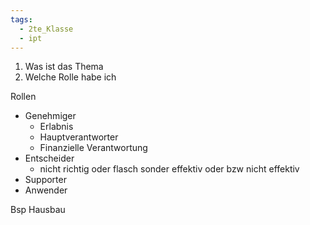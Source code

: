 ```yaml
---
tags:
  - 2te_Klasse
  - ipt
---
```

1. Was ist das Thema
2. Welche Rolle habe ich

Rollen
- Genehmiger 
	- Erlabnis 
	- Hauptverantworter 
	- Finanzielle Verantwortung
- Entscheider 
	- nicht richtig oder flasch sonder effektiv oder bzw nicht effektiv
- Supporter 
- Anwender



Bsp Hausbau
